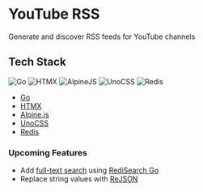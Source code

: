 # YouTube RSS

Generate and discover RSS feeds for YouTube channels

## Tech Stack

![Go](https://img.shields.io/badge/Go-00ADD8?style=for-the-badge&logo=go&logoColor=white)
![HTMX](https://img.shields.io/badge/HTMX-3D72D7?style=for-the-badge&logo=HTML5&logoColor=white)
![AlpineJS](https://img.shields.io/badge/Alpine%20JS-77C1D2?style=for-the-badge&logo=alpinedotjs&logoColor=white)
![UnoCSS](https://img.shields.io/badge/unocss-333333?style=for-the-badge&logo=unocss&logoColor=white)
![Redis](https://img.shields.io/badge/Redis-DC382D?style=for-the-badge&logo=Redis&logoColor=white)

-   [Go](https://go.dev/)
-   [HTMX](https://htmx.org/)
-   [Alpine.js](https://alpinejs.dev/)
-   [UnoCSS](https://unocss.dev/)
-   [Redis](https://www.redis.com/)

### Upcoming Features

-   Add [full-text search](https://www.youtube.com/watch?v=infTV4ifNZY) using [RediSearch Go](https://github.com/RediSearch/redisearch-go)
-   Replace string values with [ReJSON](https://github.com/nitishm/go-rejson)
